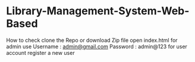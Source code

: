 # Library-Management-System-Web-Based
How to check clone the Repo or download Zip file open index.html for admin use Username : admin@gmail.com Password : admin@123 for user account register a new user
